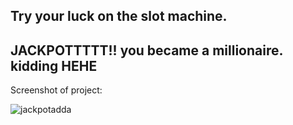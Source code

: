Try your luck on the slot machine. 
-
JACKPOTTTTT!! you became a millionaire. kidding HEHE
-
Screenshot of project:

![jackpotadda](https://github.com/sawthetechie/Project-Jackpot/assets/77015194/d6b666b1-e87a-42b7-9d2b-54623e26bed6)

